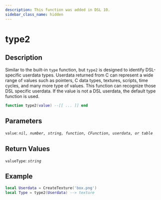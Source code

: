 ```yaml
---
description: This function was added in DSL 10.
sidebar_class_name: hidden
---
```


# type2

## Description

Similar to the built-in `type` function, but `type2` is designed to identify DSL-specific userdata types. Userdata returned from C can represent a wide range of values such as pointers, C data types, textures, scripts, time cycles, and many more type of values. This function can recognize those DSL specific userdata. If the value is not a DSL userdata, the default type function is used.

```lua
function type2(value) --[[ ... ]] end
```

## Parameters

`value`: _`nil, number, string, function, CFunction, userdata, or table`_

## Return Values

`valueType`: _`string`_

## Example

```lua
local Userdata = CreateTexture('box.png')
local Type = type2(Userdata) --> texture
```

